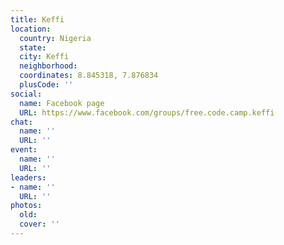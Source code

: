 ```yaml
---
title: Keffi
location:
  country: Nigeria
  state: 
  city: Keffi
  neighborhood: 
  coordinates: 8.845318, 7.876834
  plusCode: ''
social:
  name: Facebook page
  URL: https://www.facebook.com/groups/free.code.camp.keffi
chat:
  name: ''
  URL: ''
event:
  name: ''
  URL: ''
leaders:
- name: ''
  URL: ''
photos:
  old: 
  cover: ''
---
```

